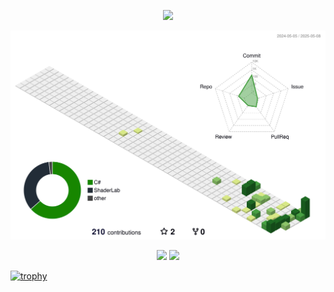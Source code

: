 <p align="center">
  <img src="http://github-profile-summary-cards.vercel.app/api/cards/profile-details?username=UzCaroco&theme=transparent" />
</p>

![3D GitHub Profile](https://raw.githubusercontent.com/UzCaroco/UzCaroco/main/profile-3d-contrib/profile-green-animate.svg)



<p align="center">
  <img src="http://github-profile-summary-cards.vercel.app/api/cards/stats?username=UzCaroco&theme=transparent" />
  <img src="http://github-profile-summary-cards.vercel.app/api/cards/productive-time?username=UzCaroco&theme=transparent&utcOffset=8" />
</p>




[![trophy](https://github-profile-trophy.vercel.app/?username=UzCaroco&theme=darkhub)](https://github.com/ryo-ma/github-profile-trophy)
